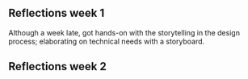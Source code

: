 ## Reflections week 1
Although a week late, got hands-on with the storytelling in the design process; elaborating on technical needs with a storyboard.

## Reflections week 2

